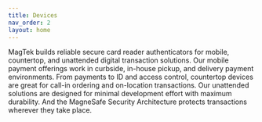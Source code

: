 ```yaml
---
title: Devices
nav_order: 2
layout: home
---
```



MagTek builds reliable secure card reader authenticators for mobile, countertop, and unattended digital transaction solutions. Our mobile payment offerings work in curbside, in-house pickup, and delivery payment environments. From payments to ID and access control, countertop devices are great for call-in ordering and on-location transactions. Our unattended solutions are designed for minimal development effort with maximum durability. And the MagneSafe Security Architecture protects transactions wherever they take place.
